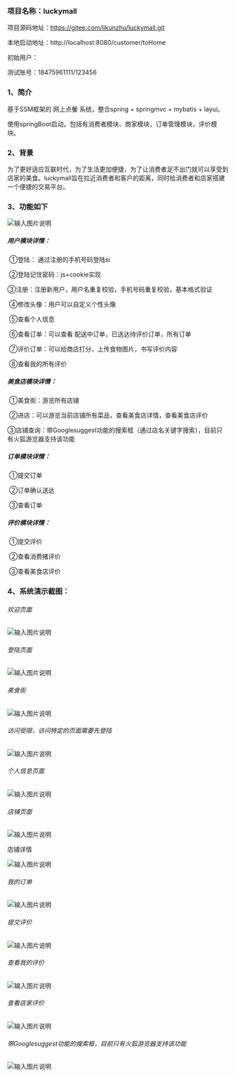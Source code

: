 ### 项目名称：luckymall

项目源码地址：https://gitee.com/likunzhu/luckymall.git

本地启动地址：http://localhost:8080/customer/toHome

初始用户：

测试账号：18475961111/123456

### 1、简介

基于SSM框架的 网上点餐 系统，整合spring + springmvc + mybatis + layui。

使用springBoot启动。包括有消费者模块、商家模块，订单管理模块，评价模块。

### 2、背景

为了更好适应互联时代，为了生活更加便捷，为了让消费者足不出门就可以享受到店家的美食。luckymall旨在拉近消费者和客户的距离，同时给消费者和店家搭建一个便捷的交易平台。

### 3、功能如下

![输入图片说明](https://images.gitee.com/uploads/images/2020/0626/165305_80d02cce_5388780.png "屏幕截图.png")

##### 用户模块详情：

​ ①登陆： 通过注册的手机号码登陆si

​ ②登陆记住密码：js+cookie实现

​ ③注册：注册新用户，用户名重复校验，手机号码重复校验，基本格式验证

​ ④修改头像：用户可以自定义个性头像

​ ⑤查看个人信息

​ ⑥查看订单：可以查看 配送中订单，已送达待评价订单，所有订单

​ ⑦评价订单：可以给商店打分，上传食物图片，书写评价内容

​ ⑧查看我的所有评价

##### 美食店模块详情：

​ ①美食街：游览所有店铺

​ ②进店：可以游览当前店铺所有菜品，查看美食店详情，查看美食店评价

​ ③店铺查询：带Googlesuggest功能的搜索框（通过店名关键字搜索），目前只有火狐游览器支持该功能

##### 订单模块详情：

​ ①提交订单

​ ②订单确认送达

​ ③查看订单

##### 评价模块详情：

​ ①提交评价

​ ②查看消费猪评价

​ ③查看美食店评价

### 4、系统演示截图：

###### 欢迎页面

![输入图片说明](https://images.gitee.com/uploads/images/2020/0626/165352_5bb3e280_5388780.png "屏幕截图.png")

###### 登陆页面

![输入图片说明](https://images.gitee.com/uploads/images/2020/0626/165410_a76ae9b4_5388780.png "屏幕截图.png")

###### 美食街

![输入图片说明](https://images.gitee.com/uploads/images/2020/0626/165718_aa622268_5388780.png "屏幕截图.png")

###### 访问受限，访问特定的页面需要先登陆

![输入图片说明](https://images.gitee.com/uploads/images/2020/0626/165737_f9857dab_5388780.png "屏幕截图.png")

###### 个人信息页面

![输入图片说明](https://images.gitee.com/uploads/images/2020/0626/165759_ccdd144e_5388780.png "屏幕截图.png")

###### 店铺页面

![输入图片说明](https://images.gitee.com/uploads/images/2020/0626/165833_b4ff351c_5388780.png "屏幕截图.png")

店铺详情

![输入图片说明](https://images.gitee.com/uploads/images/2020/0626/165858_e3dc69dc_5388780.png "屏幕截图.png")

###### 我的订单

![输入图片说明](https://images.gitee.com/uploads/images/2020/0626/170029_78e34600_5388780.png "屏幕截图.png")

###### 提交评价

![输入图片说明](https://images.gitee.com/uploads/images/2020/0626/165952_cf51b398_5388780.png "屏幕截图.png")

###### 查看我的评价

![输入图片说明](https://images.gitee.com/uploads/images/2020/0626/165921_c867f65d_5388780.png "屏幕截图.png")

###### 查看店家评价

![输入图片说明](https://images.gitee.com/uploads/images/2020/0626/170643_7ff3a504_5388780.png "屏幕截图.png")

###### 带Googlesuggest功能的搜索框，目前只有火狐游览器支持该功能

![输入图片说明](https://images.gitee.com/uploads/images/2020/0626/170425_809fd7c1_5388780.png "屏幕截图.png")